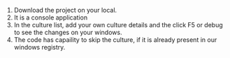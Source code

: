 1. Download the project on your local.
2. It is a console application
3. In the culture list, add your own culture details and the click F5 or debug to see the changes on your windows.
4. The code has capaility to skip the culture, if it is already present in our windows registry.
